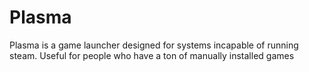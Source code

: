 # Plasma
Plasma is a game launcher designed for systems incapable of running steam. Useful for people who have a ton of manually installed games

